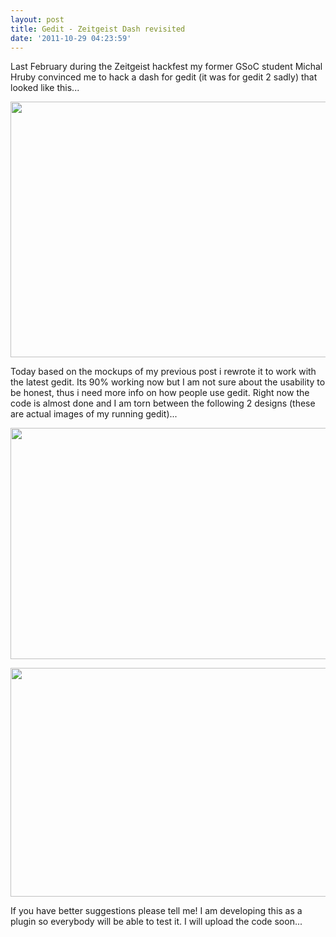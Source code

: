 ```yaml
---
layout: post
title: Gedit - Zeitgeist Dash revisited
date: '2011-10-29 04:23:59'
---
```


Last February during the Zeitgeist hackfest my former GSoC student Michal Hruby convinced me to hack a dash for gedit (it was for gedit 2 sadly) that looked like this...

<a href="http://geekyogre.com/content/images/2011/02/Screenshot.png"><img class="alignnone" title="Gedit2 Dash " src="http://geekyogre.com/content/images/2011/02/Screenshot.png" alt="" width="624" height="409" /></a>

Today based on the mockups of my previous post i rewrote it to work with the latest gedit. Its 90% working now but I am not sure about the usability to be honest, thus i need more info on how people use gedit. Right now the code is almost done and I am torn between the following 2 designs (these are actual images of my running gedit)...

<a href="http://geekyogre.com/content/images/2011/10/Screenshot-at-2011-10-29-050842.png"><img class="alignnone size-full wp-image-2066" title="Screenshot at 2011-10-29 05:08:42" src="http://geekyogre.com/content/images/2011/10/Screenshot-at-2011-10-29-050842.png" alt="" width="610" height="370" /></a>

<a href="http://geekyogre.com/content/images/2011/10/Screenshot-at-2011-10-29-051059.png"><img class="alignnone size-full wp-image-2067" title="Screenshot at 2011-10-29 05:10:59" src="http://geekyogre.com/content/images/2011/10/Screenshot-at-2011-10-29-051059.png" alt="" width="610" height="366" /></a>

If you have better suggestions please tell me! I am developing this as a plugin so everybody will be able to test it. I will upload the code soon...
